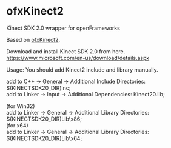 ofxKinect2
==========

Kinect SDK 2.0 wrapper for openFrameworks  

Based on [ofxKinect2](https://github.com/sadmb/ofxKinect2).

Download and install Kinect SDK 2.0 from here.  
https://www.microsoft.com/en-us/download/details.aspx

Usage: You should add Kinect2 include and library manually.

add to C++ -> General -> Additional Include Directories: $(KINECTSDK20_DIR)inc;  
add to Linker -> Input -> Additional Dependencies: Kinect20.lib;  

(for Win32)  
add to Linker -> General -> Additional Library Directories: $(KINECTSDK20_DIR)Lib\x86;  
(for x64)  
add to Linker -> General -> Additional Library Directories: $(KINECTSDK20_DIR)Lib\x64;
